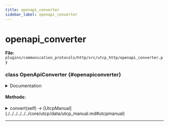 ```yaml
---
title: openapi_converter
sidebar_label: openapi_converter
---
```


# openapi_converter

**File:** `plugins/communication_protocols/http/src/utcp_http/openapi_converter.py`

### class OpenApiConverter {#openapiconverter}

<details>
<summary>Documentation</summary>

Converts OpenAPI specifications into UTCP tool definitions.

Processes OpenAPI 2.0 and 3.0 specifications to generate equivalent UTCP
tools, handling schema resolution, authentication mapping, and proper
HTTP call_template configuration. Each operation in the OpenAPI spec becomes
a UTCP tool with appropriate input/output schemas.


**Features**

- Complete OpenAPI specification parsing.
- Recursive JSON reference ($ref) resolution.
- Authentication scheme conversion (API key, Basic, OAuth2).
- Input parameter and request body handling.
- Response schema extraction.
- URL template and path parameter support.
- Call template name normalization.
- Placeholder variable generation for configuration.



**Basic Openapi Conversion**

```python
    from utcp_http.openapi_converter import OpenApiConverter

    # Assuming you have a method to fetch and parse the spec
    openapi_spec = fetch_and_parse_spec("https://api.example.com/openapi.json")

    converter = OpenApiConverter(openapi_spec)
    manual = converter.convert()

    # Use the generated manual with a UTCP client
    # client = await UtcpClient.create()
    # await client.register_manual(manual)
```



**Converting Local Openapi File**

```python
    import yaml

    converter = OpenApiConverter()


**With Open("Api_Spec.Yaml", "R") As F**

spec_content = yaml.safe_load(f)

converter = OpenApiConverter(spec_content)
manual = converter.convert()
```



**Architecture**

The converter works by iterating through all paths and operations
in the OpenAPI spec, extracting relevant information for each
operation, and creating corresponding UTCP tools with HTTP call_templates.



**Attributes**

- **`spec`**: The parsed OpenAPI specification dictionary.
- **`spec_url`**: Optional URL where the specification was retrieved from.
- **`placeholder_counter`**: Counter for generating unique placeholder variables.
- **`call_template_name`**: Normalized name for the call_template derived from the spec.
</details>

#### Methods:

<details>
<summary>convert(self) -> [UtcpManual](./../../../../../core/utcp/data/utcp_manual.md#utcpmanual)</summary>

Converts the loaded OpenAPI specification into a [UtcpManual](./../../../../../core/utcp/data/utcp_manual.md#utcpmanual).

This is the main entry point for the conversion process. It iterates through
the paths and operations in the specification, creating a UTCP tool for each
one.


**Returns**

A [UtcpManual](./../../../../../core/utcp/data/utcp_manual.md#utcpmanual) object containing all the tools generated from the spec.
</details>

---
